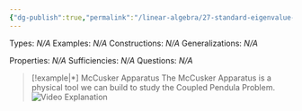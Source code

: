 ```yaml
---
{"dg-publish":true,"permalink":"/linear-algebra/27-standard-eigenvalue-problem/27-3-mc-cusker-apparatus/","tags":["Type/Example","Topic/Linear_Algebra"]}
---
```


Types: *N/A*
Examples: *N/A*
Constructions: *N/A*
Generalizations: *N/A*

Properties: *N/A*
Sufficiencies: *N/A*
Questions: *N/A*

> [!example|*] McCusker Apparatus
> The McCusker Apparatus is a physical tool we can build to study the Coupled Pendula Problem. 
> ![Video Explanation](https://www.youtube.com/watch?v=0rniYHmcg0k&list=PLSt7rwoPGTy2Jtf13gXh2MvSeo24xSgGv&index=3)